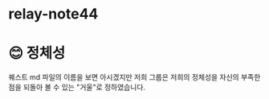 # relay-note44

# 😊 정체성

퀘스트 md 파일의 이름을 보면 아시겠지만 저희 그룹은 저희의 정체성을 자신의 부족한 점을 되돌아 볼 수 있는 "거울"로 정하였습니다.